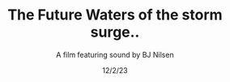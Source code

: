 ---
title: The Future Waters of the storm surge..
subtitle: A film featuring sound by BJ Nilsen
meta1: Sonic Acts Festival
meta2: Amsterdam, 15-16 October 2022
gallery: Sonic Acts Festival
exhibition: Amsterdam, 15-16 October 2022
date: 12/2/23
image: the Future Waters film still 2.jpg
thumbnail: BeatrizRainbowHands.jpg
related: []
---